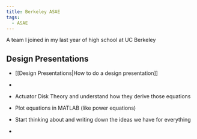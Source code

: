 ```yaml
---
title: Berkeley ASAE
tags:
  - ASAE
---
```


A team I joined in my last year of high school at UC Berkeley

## Design Presentations

- [[Design Presentations|How to do a design presentation]]
- 

- Actuator Disk Theory and understand how they derive those equations
- Plot equations in MATLAB (like power equations)
- Start thinking about and writing down the ideas we have for everything
- 

